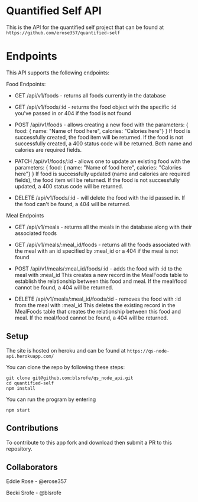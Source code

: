 # Quantified Self API

This is the API for the quantified self project that can be found at `https://github.com/erose357/quantified-self`

# Endpoints

This API supports the following endpoints:

Food Endpoints:

* GET /api/v1/foods - returns all foods currently in the database

* GET /api/v1/foods/:id - returns the food object with the specific :id you've passed in or 404 if the food is not found

* POST /api/v1/foods - allows creating a new food with the parameters:
{ food: { name: "Name of food here", calories: "Calories here"} }
If food is successfully created, the food item will be returned. If the food is not successfully created, a 400 status code will be returned. Both name and calories are required fields.

* PATCH /api/v1/foods/:id - allows one to update an existing food with the parameters:
{ food: { name: "Name of food here", calories: "Calories here"} }
If food is successfully updated (name and calories are required fields), the food item will be returned. If the food is not successfully updated, a 400 status code will be returned.

* DELETE /api/v1/foods/:id - will delete the food with the id passed in. If the food can't be found, a 404 will be returned.

Meal Endpoints

* GET /api/v1/meals - returns all the meals in the database along with their associated foods

* GET /api/v1/meals/:meal_id/foods - returns all the foods associated with the meal with an id specified by :meal_id or a 404 if the meal is not found

* POST /api/v1/meals/:meal_id/foods/:id - adds the food with :id to the meal with :meal_id
This creates a new record in the MealFoods table to establish the relationship between this food and meal. If the meal/food cannot be found, a 404 will be returned.

* DELETE /api/v1/meals/:meal_id/foods/:id - removes the food with :id from the meal with :meal_id
This deletes the existing record in the MealFoods table that creates the relationship between this food and meal. If the meal/food cannot be found, a 404 will be returned.


## Setup

The site is hosted on heroku and can be found at `https://qs-node-api.herokuapp.com/`


You can clone the repo by following these steps:

``` shell
git clone git@github.com:blsrofe/qs_node_api.git
cd quantified-self
npm install
```

You can run the program by entering
```shell
npm start
```
## Contributions

To contribute to this app fork and download then submit a PR to this repository.

## Collaborators

Eddie Rose - @erose357

Becki Srofe - @blsrofe
